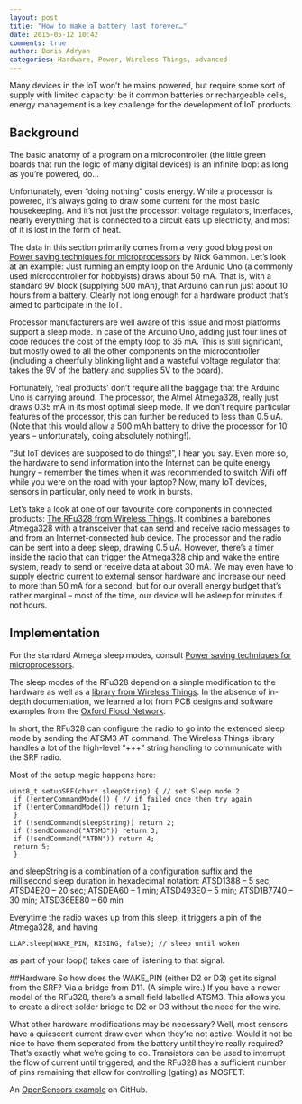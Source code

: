 ```yaml
---
layout: post
title: "How to make a battery last forever…"
date: 2015-05-12 10:42
comments: true
author: Boris Adryan
categories: Hardware, Power, Wireless Things, advanced
---
```


Many devices in the IoT won’t be mains powered, but require some sort of supply with limited capacity: be it common batteries or rechargeable cells, energy management is a key challenge for the development of IoT products.

## Background
The basic anatomy of a program on a microcontroller (the little green boards that run the logic of many digital devices) is an infinite loop: as long as you’re powered, do…

Unfortunately, even “doing nothing” costs energy. While a processor is powered, it’s always going to draw some current for the most basic housekeeping. And it’s not just the processor: voltage regulators, interfaces, nearly everything that is connected to a circuit eats up electricity, and most of it is lost in the form of heat.

The data in this section primarily comes from a very good blog post on [Power saving techniques for microprocessors](http://www.gammon.com.au/power) by Nick Gammon. Let’s look at an example: Just running an empty loop on the Ardunio Uno (a commonly used microcontroller for hobbyists) draws about 50 mA. That is, with a standard 9V block (supplying 500 mAh), that Arduino can run just about 10 hours from a battery. Clearly not long enough for a hardware product that’s aimed to participate in the IoT.

Processor manufacturers are well aware of this issue and most platforms support a sleep mode. In case of the Arduino Uno, adding just four lines of code reduces the cost of the empty loop to 35 mA. This is still significant, but mostly owed to all the other components on the microcontroller (including a cheerfully blinking light and a wasteful voltage regulator that takes the 9V of the battery and supplies 5V to the board).

Fortunately, ‘real products’ don’t require all the baggage that the Arduino Uno is carrying around. The processor, the Atmel Atmega328, really just draws 0.35 mA in its most optimal sleep mode. If we don’t require particular features of the processor, this can further be reduced to less than 0.5 uA. (Note that this would allow a 500 mAh battery to drive the processor for 10 years – unfortunately, doing absolutely nothing!).

“But IoT devices are supposed to do things!”, I hear you say. Even more so, the hardware to send information into the Internet can be quite energy hungry – remember the times when it was recommended to switch Wifi off while you were on the road with your laptop? Now, many IoT devices, sensors in particular, only need to work in bursts.

Let’s take a look at one of our favourite core components in connected products: [The RFu328 from Wireless Things](https://www.wirelessthings.net/rf-328-arduino-atmega-328-compatible-radio-transceiver-rfu-328). It combines a barebones Atmega328 with a transceiver that can send and receive radio messages to and from an Internet-connected hub device. The processor and the radio can be sent into a deep sleep, drawing 0.5 uA. However, there’s a timer inside the radio that can trigger the Atmega328 chip and wake the entire system, ready to send or receive data at about 30 mA. We may even have to supply electric current to external sensor hardware and increase our need to more than 50 mA for a second, but for our overall energy budget that’s rather marginal – most of the time, our device will be asleep for minutes if not hours.

## Implementation
For the standard Atmega sleep modes, consult [Power saving techniques for microprocessors](http://www.gammon.com.au/power).

The sleep modes of the RFu328 depend on a simple modification to the hardware as well as a [library from Wireless Things](https://github.com/CisecoPlc/LLAPSerial). In the absence of in-depth documentation, we learned a lot from PCB designs and software examples from the [Oxford Flood Network](https://github.com/oxfloodnet).

In short, the RFu328 can configure the radio to go into the extended sleep mode by sending the ATSM3 AT command. The Wireless Things library handles a lot of the high-level “+++” string handling to communicate with the SRF radio.

Most of the setup magic happens here:

    uint8_t setupSRF(char* sleepString) { // set Sleep mode 2
     if (!enterCommandMode()) { // if failed once then try again
     if (!enterCommandMode()) return 1;
     } 
     if (!sendCommand(sleepString)) return 2;
     if (!sendCommand("ATSM3")) return 3;
     if (!sendCommand("ATDN")) return 4;
     return 5;
	 }
	 
and sleepString is a combination of a configuration suffix and the millisecond sleep duration in hexadecimal notation: ATSD1388 – 5 sec; ATSD4E20 – 20 sec; ATSDEA60 – 1 min; ATSD493E0 – 5 min; ATSD1B7740 – 30 min; ATSD36EE80 – 60 min

Everytime the radio wakes up from this sleep, it triggers a pin of the Atmega328, and having

    LLAP.sleep(WAKE_PIN, RISING, false); // sleep until woken

as part of your loop() takes care of listening to that signal.

##Hardware
So how does the WAKE_PIN (either D2 or D3) get its signal from the SRF? Via a bridge from D11. (A simple wire.) If you have a newer model of the RFu328, there’s a small field labelled ATSM3. This allows you to create a direct solder bridge to D2 or D3 without the need for the wire.

What other hardware modifications may be necessary? Well, most sensors have a quiescent current draw even when they’re not active. Would it not be nice to have them seperated from the battery until they’re really required? That’s exactly what we’re going to do. Transistors can be used to interrupt the flow of current until triggered, and the RFu328 has a sufficient number of pins remaining that allow for controlling (gating) as MOSFET.

An [OpenSensors example](https://github.com/badryan/arduino/blob/master/ultrasonic_desk_sensor.ino) on GitHub.

